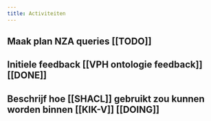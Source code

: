 ```yaml
---
title: Activiteiten
---
```


## Maak plan NZA queries [[TODO]]
## Initiele feedback [[VPH ontologie feedback]] [[DONE]]
## Beschrijf hoe [[SHACL]] gebruikt zou kunnen worden binnen [[KIK-V]] [[DOING]]
